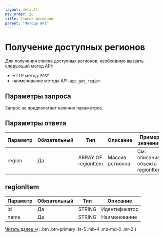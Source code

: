 ```yaml
---
layout: default
nav_order: 20
title: Список регионов
parent: "Методы API"
---
```


# Получение доступных регионов

Для получения списка доступных регионов, необходимо вызвать следующий метод API:

- HTTP метод: `POST`
- наименование метода API: `app_get_region`

## Параметры запроса

Запрос не предполагает наличие параметров.


## Параметры ответа

| Параметр    | Обязательный | Тип                   | Описание           | Пример значения                   |
|-------------|--------------|-----------------------|--------------------|-----------------------------------|
| region      | Да           | ARRAY OF regionItem   | Массив регионов    | См. описание объекта regionItem   |


## regionItem

| Параметр     | Обязательный | Тип        | Описание                       |
|--------------|--------------|------------|--------------------------------|
| id           | Да           | STRING     | Идентификатор                  |
| name         | Да           | STRING     | Наименование                   |

[Читать далее &raquo;](/docs/methods/app_create_order/){: .btn .btn-primary .fs-5 .mb-4 .mb-md-0 .mr-2 }
